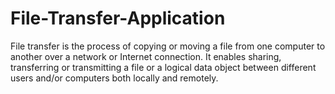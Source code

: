 # File-Transfer-Application
File transfer is the process of copying or moving a file from one computer to another over a network or Internet connection. It enables sharing, transferring or transmitting a file or a logical data object between different users and/or computers both locally and remotely.
